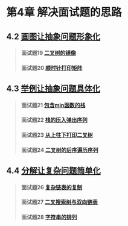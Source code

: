 # 第4章 解决面试题的思路

## 4.2 [画图让抽象问题形象化](./second)
> #### 面试题19 [二叉树的镜像](./second#面试题19-二叉树的镜像)
> #### 面试题20 [顺时针打印矩阵](./second#面试题20-顺时针打印矩阵)

## 4.3 [举例让抽象问题具体化](./third)
> #### 面试题21 [包含min函数的栈](./third#面试题21-包含min函数的栈)
> #### 面试题22 [栈的压入弹出序列](./third#面试题22-栈的压入弹出序列)
> #### 面试题23 [从上往下打印二叉树](./third#面试题23-从上往下打印二叉树)
> #### 面试题24 [二叉树的后序遍历序列](./third#面试题24-二叉树的后序遍历序列)

## 4.4 [分解让复杂问题简单化](./fourth)
> #### 面试题26 [复杂链表的复制](./fourth#面试题26-复杂链表的复制)
> #### 面试题27 [二叉搜索树与双向链表](./fourth#面试题27-二叉搜索树与双向链表)
> #### 面试题28 [字符串的排列](./third#面试题28-字符串的排列)

